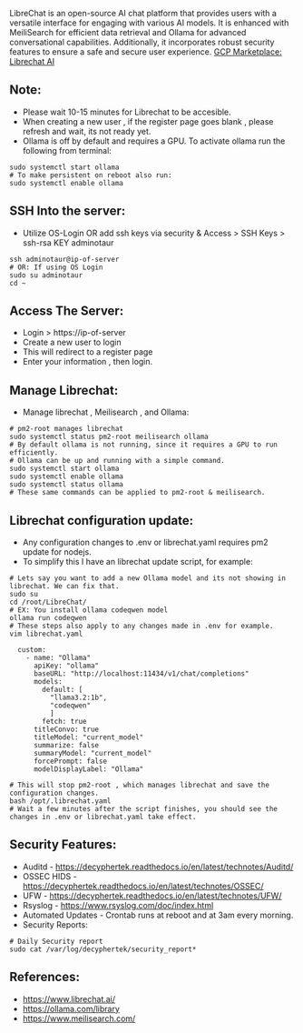 LibreChat is an open-source AI chat platform that provides users with a versatile interface for engaging with various AI models. It is enhanced with MeiliSearch for efficient data retrieval and Ollama for advanced conversational capabilities. Additionally, it incorporates robust security features to ensure a safe and secure user experience. [GCP Marketplace: Librechat AI]()

Note:
-----
* Please wait 10-15 minutes for Librechat to be accesible.
* When creating a new user , if the register page goes blank , please refresh and wait, its not ready yet. 
* Ollama is off by default and requires a GPU. To activate ollama run the following from terminal:
```
sudo systemctl start ollama
# To make persistent on reboot also run:
sudo systemctl enable ollama
```

SSH Into the server:
--------------------
* Utilize OS-Login OR add ssh keys via security & Access > SSH Keys > ssh-rsa KEY adminotaur
```
ssh adminotaur@ip-of-server
# OR: If using OS Login
sudo su adminotaur
cd ~
```

Access The Server:
-------------------------
* Login > https://ip-of-server
* Create a new user to login
* This will redirect to a register page
* Enter your information , then login.

Manage Librechat:
-----------------
* Manage librechat , Meilisearch , and Ollama:
```
# pm2-root manages librechat
sudo systemctl status pm2-root meilisearch ollama
# By default ollama is not running, since it requires a GPU to run efficiently.
# Ollama can be up and running with a simple command. 
sudo systemctl start ollama
sudo systemctl enable ollama
sudo systemctl status ollama
# These same commands can be applied to pm2-root & meilisearch.
```

Librechat configuration update:
-------------------------------
* Any configuration changes to .env or librechat.yaml requires pm2 update for nodejs.
* To simplify this I have an librechat update script, for example:
```
# Lets say you want to add a new Ollama model and its not showing in librechat. We can fix that.
sudo su
cd /root/LibreChat/
# EX: You install ollama codeqwen model 
ollama run codeqwen
# These steps also apply to any changes made in .env for example. 
vim librechat.yaml

  custom:
    - name: "Ollama"
      apiKey: "ollama"
      baseURL: "http://localhost:11434/v1/chat/completions" 
      models:
        default: [
          "llama3.2:1b",
          "codeqwen"
          ]
        fetch: true
      titleConvo: true
      titleModel: "current_model"
      summarize: false
      summaryModel: "current_model"
      forcePrompt: false
      modelDisplayLabel: "Ollama"

# This will stop pm2-root , which manages librechat and save the configuration changes. 
bash /opt/.librechat.yaml
# Wait a few minutes after the script finishes, you should see the changes in .env or librechat.yaml take effect. 
```

Security Features:
------------------
* Auditd - https://decyphertek.readthedocs.io/en/latest/technotes/Auditd/
* OSSEC HIDS - https://decyphertek.readthedocs.io/en/latest/technotes/OSSEC/
* UFW - https://decyphertek.readthedocs.io/en/latest/technotes/UFW/
* Rsyslog - https://www.rsyslog.com/doc/index.html
* Automated Updates - Crontab runs at reboot and at 3am every morning.
* Security Reports:
```
# Daily Security report
sudo cat /var/log/decyphertek/security_report*
```

References:
-----------
* https://www.librechat.ai/
* https://ollama.com/library
* https://www.meilisearch.com/
